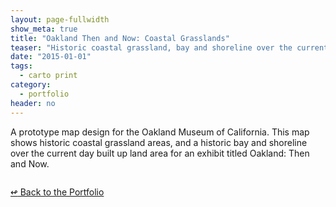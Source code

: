 ```yaml
---
layout: page-fullwidth
show_meta: true
title: "Oakland Then and Now: Coastal Grasslands"
teaser: "Historic coastal grassland, bay and shoreline over the current day built up land area of Oakland, CA."
date: "2015-01-01"
tags:
  - carto print 
category:
  - portfolio
header: no
---
```



A prototype map design for the Oakland Museum of California. This map shows historic coastal grassland areas, and a historic bay and shoreline over the current day built up land area for an exhibit titled Oakland: Then and Now.


<img class="portfolio" src="{{site.url}}{{site.baseurl}}/images/" alt="">


[<span class="back-arrow">&#8619;</span> Back to the Portfolio](/work/)